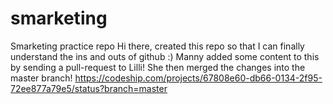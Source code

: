 # smarketing
Smarketing  practice repo
Hi there, created this repo so that I can finally understand the ins and outs of github :)
Manny added some content to this by sending a pull-request to Lilli! She then merged the changes into the master branch!
https://codeship.com/projects/67808e60-db66-0134-2f95-72ee877a79e5/status?branch=master
